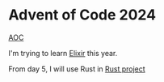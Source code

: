 # Advent of Code 2024

[AOC](https://adventofcode.com/)

I'm trying to learn [Elixir](https://elixir-lang.org/) this year.

From day 5, I will use Rust in [Rust project](/aoc)

